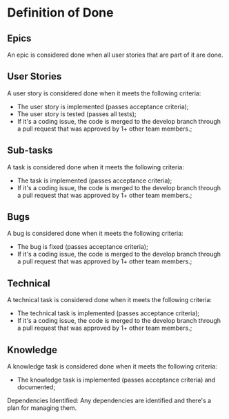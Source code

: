 # Definition of Done #

## Epics ##
An epic is considered done when all user stories that are part of it are done.

## User Stories ##
A user story is considered done when it meets the following criteria:
- The user story is implemented (passes acceptance criteria);
- The user story is tested (passes all tests);
- If it's a coding issue, the code is merged to the develop branch through a pull request that was approved by 1+ other team members.;

## Sub-tasks ##
A task is considered done when it meets the following criteria:
- The task is implemented (passes acceptance criteria);
- If it's a coding issue, the code is merged to the develop branch through a pull request that was approved by 1+ other team members.;

## Bugs ##
A bug is considered done when it meets the following criteria:
- The bug is fixed (passes acceptance criteria);
- If it's a coding issue, the code is merged to the develop branch through a pull request that was approved by 1+ other team members.;

## Technical ##
A technical task is considered done when it meets the following criteria:
- The technical task is implemented (passes acceptance criteria);
- If it's a coding issue, the code is merged to the develop branch through a pull request that was approved by 1+ other team members.;

## Knowledge ##
A knowledge task is considered done when it meets the following criteria:
- The knowledge task is implemented (passes acceptance criteria) and documented;


Dependencies Identified: Any dependencies are identified and there's a plan for managing them.